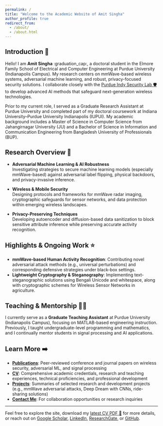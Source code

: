 ```yaml
---
permalink: /
title: "Welcome to the Academic Website of Amit Singha"
author_profile: true
redirect_from: 
  - /about/
  - /about.html
---
```


## Introduction :wave:

Hello! I am **Amit Singha** :graduation_cap:, a doctoral student in the Elmore Family School of Electrical and Computer Engineering at Purdue University (Indianapolis Campus). My research centers on mmWave-based wireless systems, adversarial machine learning, and robust, privacy-focused security solutions. I collaborate closely with the [Purdue Indy Security Lab :shield:](https://www.cerias.purdue.edu/site/people/students/view/3815) to develop advanced AI methods that safeguard next-generation wireless technologies.

Prior to my current role, I served as a Graduate Research Assistant at Purdue University and completed part of my doctoral coursework at Indiana University–Purdue University Indianapolis (IUPUI). My academic background includes a Master of Science in Computer Science from Jahangirnagar University (JU) and a Bachelor of Science in Information and Communication Engineering from Bangladesh University of Professionals (BUP).

## Research Overview :mag_right:

- **Adversarial Machine Learning & AI Robustness**  
  Investigating strategies to secure machine learning models (especially mmWave-based) against adversarial label flipping, physical backdoors, and privacy-invasive inference.

- **Wireless & Mobile Security**  
  Designing protocols and frameworks for mmWave radar imaging, cryptographic safeguards for sensor networks, and data protection within emerging wireless landscapes.

- **Privacy-Preserving Techniques**  
  Developing autoencoder and diffusion-based data sanitization to block sensitive attribute inference while preserving accurate activity recognition.

## Highlights & Ongoing Work :star:

- **mmWave-based Human Activity Recognition**: Contributing novel adversarial attack methods (e.g., universal perturbations) and corresponding defensive strategies under black-box settings.  
- **Lightweight Cryptography & Steganography**: Implementing text-steganographic solutions using Bengali Unicode and whitespace, along with cryptographic schemes for Wireless Sensor Networks in agriculture.

## Teaching & Mentorship :teacher:

I currently serve as a **Graduate Teaching Assistant** at Purdue University (Indianapolis Campus), focusing on MATLAB-based engineering instruction. Previously, I taught undergraduate-level programming and mathematics, and I continually mentor students in signal processing and AI applications.

## Learn More :arrow_right:

- **[Publications](/publications/)**: Peer-reviewed conference and journal papers on wireless security, adversarial ML, and signal processing  
- **[CV](/cv/)**: Comprehensive academic credentials, research and teaching experiences, technical proficiencies, and professional development  
- **[Projects](/portfolio/)**: Summaries of selected research and development projects (e.g., mmWave adversarial attacks, Deep Dream with CNNs, ride-sharing solutions)  
- **[Contact Me](mailto:singha3@purdue.edu)**: For collaboration opportunities or research inquiries

---

Feel free to explore the site, download my [latest CV PDF :page_facing_up:](https://singpurdue.github.io/files/CV_9_7_24.pdf) for more details, or reach out on [Google Scholar](https://scholar.google.com/citations?user=X7PsN4gAAAAJ), [LinkedIn](https://www.linkedin.com/in/singha-amit/), [ResearchGate](https://www.researchgate.net/profile/Amit-Singha-3), or [GitHub](https://github.com/SINGHAMIT1).
